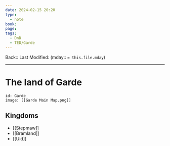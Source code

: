 ```yaml
---
date: 2024-02-15 20:20
type:
  - note
book: 
page: 
tags:
  - DnD
  - TED/Garde
---
```


Back:: 
Last Modified: (mday:: `= this.file.mday`)

---
# The land of Garde

```leaflet
id: Garde
image: [[Garde Main Map.png]]
```

## Kingdoms
- [[Stepmaw]]
- [[Bramland]]
- [[Uld]]